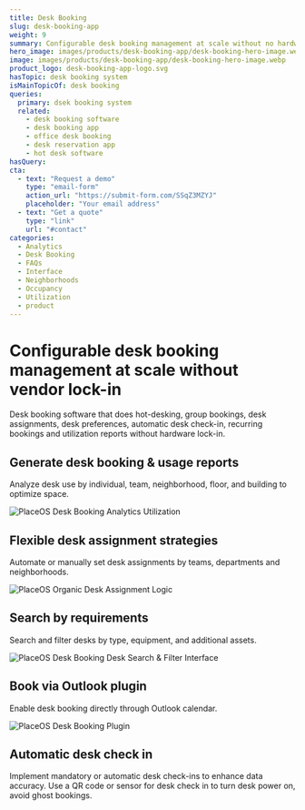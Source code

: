 ```yaml
---
title: Desk Booking
slug: desk-booking-app
weight: 9
summary: Configurable desk booking management at scale without no hardware lock-in
hero_image: images/products/desk-booking-app/desk-booking-hero-image.webp
image: images/products/desk-booking-app/desk-booking-hero-image.webp
product_logo: desk-booking-app-logo.svg
hasTopic: desk booking system
isMainTopicOf: desk booking
queries:
  primary: dsek booking system
  related:
    - desk booking software
    - desk booking app
    - office desk booking
    - desk reservation app
    - hot desk software
hasQuery:
cta:
  - text: "Request a demo"
    type: "email-form"  
    action_url: "https://submit-form.com/SSqZ3MZYJ"  
    placeholder: "Your email address"
  - text: "Get a quote"
    type: "link"
    url: "#contact" 
categories:
  - Analytics
  - Desk Booking
  - FAQs
  - Interface
  - Neighborhoods
  - Occupancy
  - Utilization
  - product
---
```

# Configurable desk booking management at scale without vendor lock-in
Desk booking software that does hot-desking, group bookings, desk assignments, desk preferences, automatic desk check-in, recurring bookings and utilization reports without hardware lock-in.

## Generate desk booking & usage reports
Analyze desk use by individual, team, neighborhood, floor, and building to optimize space.

![PlaceOS Desk Booking Analytics Utilization](/images/products/desk-booking-app/desk-report.webp)

## Flexible desk assignment strategies
Automate or manually set desk assignments by teams, departments and neighborhoods.

![PlaceOS Organic Desk Assignment Logic](/images/products/desk-booking-app/placeos-desk-booking-app-organic-desk-assignment.webp)

## Search by requirements
Search and filter desks by type, equipment, and additional assets.

![PlaceOS Desk Booking Desk Search & Filter Interface](/images/products/desk-booking-app/placeos-desk-booking-app-search-desk-filter-by-features.webp)

## Book via Outlook plugin
Enable desk booking directly through Outlook calendar.

![PlaceOS Desk Booking Plugin](/images/products/desk-booking-app/placeos-desk-booking-app-outlook-plugin.webp)

## Automatic desk check in
Implement mandatory or automatic desk check-ins to enhance data accuracy. Use a QR code or sensor for desk check in to turn desk power on, avoid ghost bookings.
